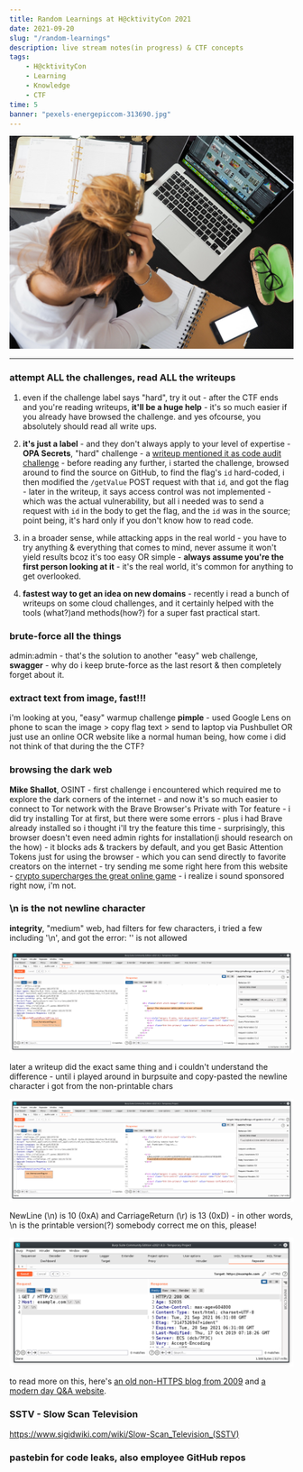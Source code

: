 ```yaml
---
title: Random Learnings at H@cktivityCon 2021
date: 2021-09-20
slug: "/random-learnings"
description: live stream notes(in progress) & CTF concepts
tags:
    - H@cktivityCon
    - Learning
    - Knowledge
    - CTF
time: 5
banner: "pexels-energepiccom-313690.jpg"
---
```


![from Pexels by Energepiccom](pexels-energepiccom-313690.jpg)

---

### attempt ALL the challenges, read ALL the writeups

1. even if the challenge label says "hard", try it out - after the CTF ends and you're reading writeups, **it'll be a huge help** - it's so much easier if you already have browsed the challenge. and yes ofcourse, you absolutely should read all write ups. 

2. **it's just a label** - and they don't always apply to your level of expertise - **OPA Secrets**, "hard" challenge - a [writeup mentioned it as code audit challenge](https://github.com/todd-tao/CTF-WriteUps/tree/main/H%40cktivityCon_2021_CTF/Web#solution-2) - before reading any further, i started the challenge, browsed around to find the source on GitHub, to find the flag's ```id``` hard-coded, i then modified the ```/getValue``` POST request with that ```id```, and got the flag - later in the writeup, it says access control was not implemented - which was the actual vulnerability, but all i needed was to send a request with ```id``` in the body to get the flag, and the ```id``` was  in the source; point being, it's hard only if you don't know how to read code.

3. in a broader sense, while attacking apps in the real world - you have to try anything & everything that comes to mind, never assume it won't yield results bcoz it's too easy OR simple - **always assume you're the first person looking at it** - it's the real world, it's common for anything to get overlooked. 

4. **fastest way to get an idea on new domains** - recently i read a bunch of writeups on some cloud challenges, and it certainly helped with the tools (what?)and methods(how?) for a super fast practical start.

### brute-force all the things
admin:admin - that's the solution to another "easy" web challenge, **swagger** - why do i keep brute-force as the last resort & then completely forget about it.


### extract text from image, fast!!!
i'm looking at you, "easy" warmup challenge **pimple** - used Google Lens on phone to scan the image > copy flag text > send to laptop via Pushbullet OR just use an online OCR website like a normal human being, how come i did not think of that during the the CTF?


### browsing the dark web
**Mike Shallot**, OSINT - first challenge i encountered which required me to explore the dark corners of the internet - and now it's so much easier to connect to Tor network with the Brave Browser's Private with Tor feature - i did try installing Tor at first, but there were some errors - plus i had Brave already installed so i thought i'll try the feature this time - surprisingly, this browser doesn't even need admin rights for installation(i should research on the how) - it blocks ads & trackers by default, and you get Basic Attention Tokens just for using the browser - which you can send directly to favorite creators on the internet - try sending me some right here from this website - [crypto supercharges the great online game](https://www.notboring.co/p/the-great-online-game) - i realize i sound sponsored right now, i'm not. 


### \n is the not newline character
**integrity**, "medium" web, had filters for few characters, i tried a few including '\n', and got the error: '\' is not allowed

![it says just \ is not allowed, that should've been a hint](not_allowed.png)

later a writeup did the exact same thing and i couldn't understand the difference - until i played around in burpsuite and copy-pasted the newline character i got from the non-printable chars 

![notice the difference](newline.png)

NewLine (\n) is 10 (0xA) and CarriageReturn (\r) is 13 (0xD) - in other words, \n is the printable version(?) somebody correct me on this, please!

![burpsuite repeater showing non-printable chars](nonprintable.png)

to read more on this, here's [an old non-HTTPS blog from 2009](http://hayne.net/MacDev/Notes/unixFAQ.html#endOfLine) and [a modern day Q&A website](https://stackoverflow.com/questions/3267311/what-is-newline-character-n).


### SSTV - Slow Scan Television
https://www.sigidwiki.com/wiki/Slow-Scan_Television_(SSTV)

### pastebin for code leaks, also employee GitHub repos

